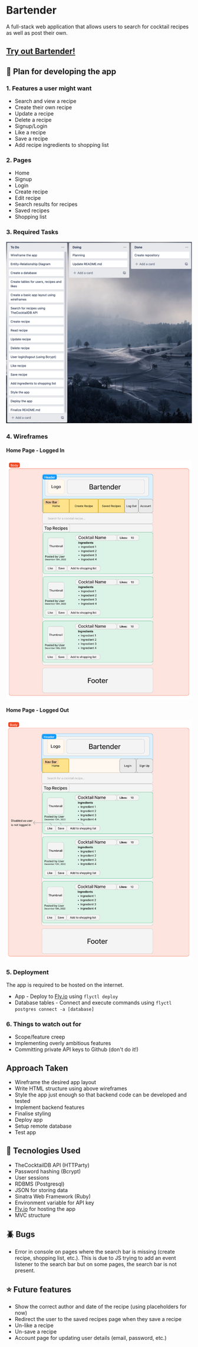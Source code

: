 # Bartender
A full-stack web application that allows users to search for cocktail recipes as well as post their own.
## [Try out Bartender!](https://bartender.fly.dev/)
## :blue_book: Plan for developing the app
### 1. Features a user might want
* Search and view a recipe
* Create their own recipe
* Update a recipe
* Delete a recipe
* Signup/Login
* Like a recipe
* Save a recipe
* Add recipe ingredients to shopping list
### 2. Pages
* Home
* Signup
* Login
* Create recipe
* Edit recipe
* Search results for recipes
* Saved recipes
* Shopping list
### 3. Required Tasks
![Tasks](https://github.com/sakalmon/bartender/blob/main/Tasks.png)
### 4. Wireframes
#### Home Page - Logged In
![Home Page Wireframe Logged In](https://github.com/sakalmon/bartender/blob/main/Wireframe-Home-Page-Logged-In.png)
#### Home Page - Logged Out
![Home Page Wireframe Logged Out](https://github.com/sakalmon/bartender/blob/main/Wireframe-Home-Page-Logged-Out.png)
### 5. Deployment
The app is required to be hosted on the internet.
* App - Deploy to [Fly.io](https://fly.io/) using `flyctl deploy`
* Database tables - Connect and execute commands using `flyctl postgres connect -a [database]`
### 6. Things to watch out for
* Scope/feature creep
* Implementing overly ambitious features
* Committing private API keys to Github (don't do it!)
## Approach Taken
* Wireframe the desired app layout
* Write HTML structure using above wireframes
* Style the app just enough so that backend code can be developed and tested
* Implement backend features
* Finalise styling
* Deploy app
* Setup remote database
* Test app
## :rocket: Tecnologies Used
* TheCocktailDB API (HTTParty)
* Password hashing (Bcrypt)
* User sessions
* RDBMS (Postgresql)
* JSON for storing data
* Sinatra Web Framework (Ruby)
* Environment variable for API key
* [Fly.io](https://fly.io/) for hosting the app
* MVC structure
## :beetle: Bugs
* Error in console on pages where the search bar is missing (create recipe, shopping list, etc.). This is due to JS trying to add an event listener to the search bar but on some pages, the search bar is not present.
## :star: Future features
* Show the correct author and date of the recipe (using placeholders for now)
* Redirect the user to the saved recipes page when they save a recipe
* Un-like a recipe
* Un-save a recipe
* Account page for updating user details (email, password, etc.)
